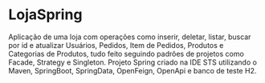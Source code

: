# LojaSpring
Aplicação de uma loja com operações como inserir, deletar, listar, buscar por id e atualizar Usuários, Pedidos, Item de Pedidos, Produtos e Categorias de Produtos, tudo feito seguindo padrões de projetos como Facade, Strategy e Singleton. Projeto Spring criado na IDE STS utilizando o Maven,  SpringBoot, SpringData, OpenFeign, OpenApi e banco de teste H2.
